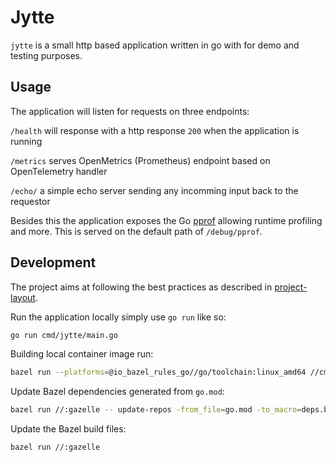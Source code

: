 # Jytte

`jytte` is a small http based application written in go with for demo and testing purposes.


## Usage

The application will listen for requests on three endpoints:

`/health`
  will response with a http response `200` when the application is running

`/metrics`
  serves OpenMetrics (Prometheus) endpoint based on OpenTelemetry handler

`/echo/`
  a simple echo server sending any incomming input back to the requestor

Besides this the application exposes the Go [pprof](https://golang.org/pkg/net/http/pprof/) allowing runtime profiling and more. This is served on the default path of `/debug/pprof`.


## Development

The project aims at following the best practices as described in [project-layout](https://github.com/golang-standards/project-layout).

Run the application locally simply use `go run` like so:

```bash
go run cmd/jytte/main.go
```

Building local container image run:

```bash
bazel run --platforms=@io_bazel_rules_go//go/toolchain:linux_amd64 //cmd/jytte:docker_image
```

Update Bazel dependencies generated from `go.mod`:

```bash
bazel run //:gazelle -- update-repos -from_file=go.mod -to_macro=deps.bzl%go_dependencies -build_file_proto_mode=disable_global
```

Update the Bazel build files:

```bash
bazel run //:gazelle
```

